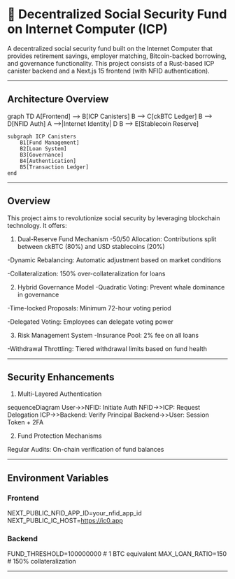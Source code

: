 # 🏦 Decentralized Social Security Fund on Internet Computer (ICP)

A decentralized social security fund built on the Internet Computer that provides retirement savings, employer matching, Bitcoin-backed borrowing, and governance functionality. This project consists of a Rust-based ICP canister backend and a Next.js 15 frontend (with NFID authentication).

---

## Architecture Overview

graph TD
    A[Frontend] --> B[ICP Canisters]
    B --> C[ckBTC Ledger]
    B --> D[NFID Auth]
    A -->|Internet Identity| D
    B --> E[Stablecoin Reserve]

    subgraph ICP Canisters
        B1[Fund Management]
        B2[Loan System]
        B3[Governance]
        B4[Authentication]
        B5[Transaction Ledger]
    end

---

## Overview

This project aims to revolutionize social security by leveraging blockchain technology. It offers:

1. Dual-Reserve Fund Mechanism
-50/50 Allocation: Contributions split between ckBTC (80%) and USD stablecoins (20%)

-Dynamic Rebalancing: Automatic adjustment based on market conditions

-Collateralization: 150% over-collateralization for loans

2. Hybrid Governance Model
-Quadratic Voting: Prevent whale dominance in governance

-Time-locked Proposals: Minimum 72-hour voting period

-Delegated Voting: Employees can delegate voting power

3. Risk Management System
-Insurance Pool: 2% fee on all loans

-Withdrawal Throttling: Tiered withdrawal limits based on fund health

---

## Security Enhancements

1. Multi-Layered Authentication

sequenceDiagram
    User->>NFID: Initiate Auth
    NFID->>ICP: Request Delegation
    ICP->>Backend: Verify Principal
    Backend->>User: Session Token + 2FA

2. Fund Protection Mechanisms

Regular Audits: On-chain verification of fund balances

---

## Environment Variables

### Frontend

NEXT_PUBLIC_NFID_APP_ID=your_nfid_app_id
NEXT_PUBLIC_IC_HOST=<https://ic0.app>

### Backend

FUND_THRESHOLD=100000000  # 1 BTC equivalent
MAX_LOAN_RATIO=150        # 150% collateralization

---
